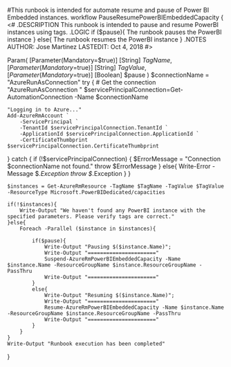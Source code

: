 #This runbook is intended for automate resume and pause of Power BI Embedded instances.
workflow PauseResumePowerBIEmbeddedCapacity
{
    <#
    .DESCRIPTION
        This runbook is intended to pause and resume PowerBI instances using tags.
    .LOGIC
        if ($pause){
            The runbook pauses the PowerBI instance
        } 
        else{
            The runbook resumes the PowerBI instance
        }
    .NOTES
        AUTHOR: Jose Martinez
        LASTEDIT: Oct 4, 2018
#>

Param(
[Parameter(Mandatory=$true)]
[String]
$TagName,
[Parameter(Mandatory=$true)]
[String]
$TagValue,
[Parameter(Mandatory=$true)]
[Boolean]
$pause
)
$connectionName = "AzureRunAsConnection"
try
{
    # Get the connection "AzureRunAsConnection "
    $servicePrincipalConnection=Get-AutomationConnection -Name $connectionName         

    "Logging in to Azure..."
    Add-AzureRmAccount `
        -ServicePrincipal `
        -TenantId $servicePrincipalConnection.TenantId `
        -ApplicationId $servicePrincipalConnection.ApplicationId `
        -CertificateThumbprint $servicePrincipalConnection.CertificateThumbprint 
}
catch {
    if (!$servicePrincipalConnection)
    {
        $ErrorMessage = "Connection $connectionName not found."
        throw $ErrorMessage
    } else{
        Write-Error -Message $_.Exception
        throw $_.Exception
    }
}

    $instances = Get-AzureRmResource -TagName $TagName -TagValue $TagValue -ResourceType Microsoft.PowerBIDedicated/capacities

    if(!$instances){
        Write-Output "We haven't found any PowerBI instance with the specified parameters. Please verify tags are correct."
    }else{
        Foreach -Parallel ($instance in $instances){
            
            if($pause){
                Write-Output "Pausing $($instance.Name)";
                Write-Output "======================"
                Suspend-AzureRmPowerBIEmbeddedCapacity -Name $instance.Name -ResourceGroupName $instance.ResourceGroupName -PassThru
                Write-Output "======================"
            }
            else{
                Write-Output "Resuming $($instance.Name)";
                Write-Output "======================"        
                Resume-AzureRmPowerBIEmbeddedCapacity -Name $instance.Name -ResourceGroupName $instance.ResourceGroupName -PassThru
                Write-Output "======================"
            }
        }
    }
    Write-Output "Runbook execution has been completed"
}
